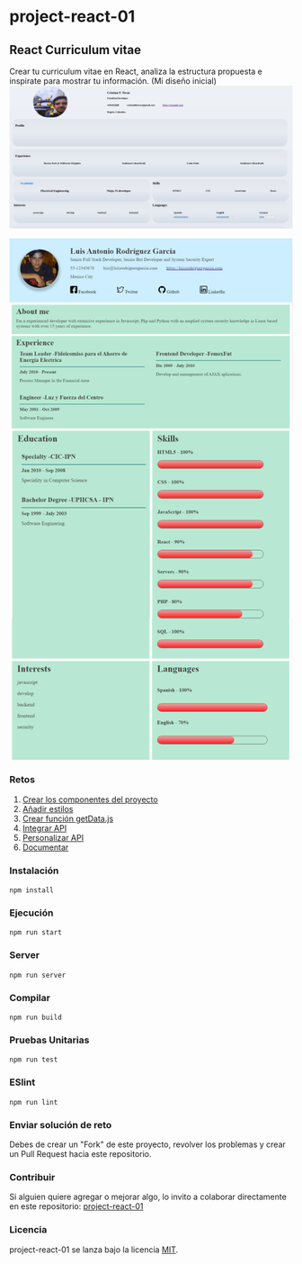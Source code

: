 # project-react-01

## React Curriculum vitae

Crear tu curriculum vitae en React, analiza la estructura propuesta e inspirate para mostrar tu información.
(Mi diseño inicial)
![react-cv](My_screenshot.png)

![react-cv](https://raw.githubusercontent.com/PlatziMaster/project-react-01/master/screenshot.png)

### Retos
1. [Crear los componentes del proyecto](https://github.com/platzimaster/project-react-01/issues/1)
2. [Añadir estilos](https://github.com/platzimaster/project-react-01/issues/2)
3. [Crear función getData.js](https://github.com/platzimaster/project-react-01/issues/3)
4. [Integrar API](https://github.com/platzimaster/project-react-01/issues/4)
5. [Personalizar API](https://github.com/platzimaster/project-react-01/issues/5)
6. [Documentar](https://github.com/platzimaster/project-react-01/issues/6)

### Instalación
```
npm install
```

### Ejecución
```
npm run start
```

### Server
```
npm run server
```

### Compilar
```
npm run build
```

### Pruebas Unitarias
```
npm run test
```

### ESlint
```
npm run lint
```

### Enviar solución de reto
Debes de crear un "Fork" de este proyecto, revolver los problemas y crear un Pull Request hacia este repositorio.

### Contribuir
Si alguien quiere agregar o mejorar algo, lo invito a colaborar directamente en este repositorio: [project-react-01](https://github.com/platzimaster/project-react-01/)

### Licencia
project-react-01 se lanza bajo la licencia [MIT](https://opensource.org/licenses/MIT).
